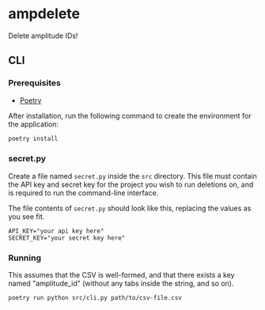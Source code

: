 # ampdelete

Delete amplitude IDs!

## CLI

### Prerequisites

- [Poetry](https://python-poetry.org/docs/#installation)

After installation, run the following command to create the environment for the application:

```bash
poetry install
```

### secret.py

Create a file named `secret.py` inside the `src` directory.
This file must contain the API key and secret key for the project you wish to run deletions on, and is required to run the command-line interface.

The file contents of `secret.py` should look like this, replacing the values as you see fit.

```
API_KEY="your api key here"
SECRET_KEY="your secret key here"
```

### Running

This assumes that the CSV is well-formed, and that there exists a key named "amplitude_id" (without any tabs inside the string, and so on).

```bash
poetry run python src/cli.py path/to/csv-file.csv
```